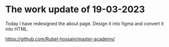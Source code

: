 # The work update of 19-03-2023

Today I have redesigned the about page. Design it into figma and convert it into HTML.

https://github.com/Rubel-hossain/master-academy/
